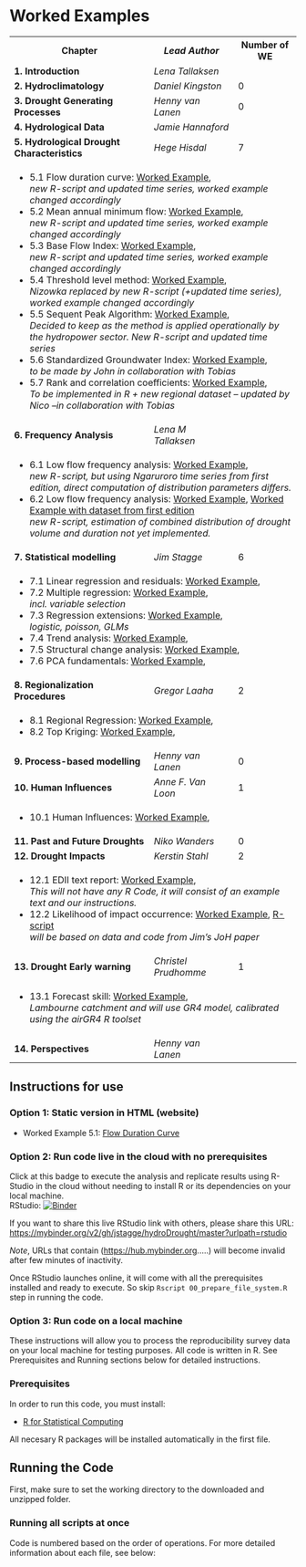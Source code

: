# Worked Examples  
<table>
  <tr>
    <th> <b>Chapter</b> </td>
    <th> <i>Lead Author</i> </td>
    <th> Number of WE </td>
  </tr>
  <tr>
    <td> <b> 1. Introduction</b> </td>
    <td> <i>Lena Tallaksen</i> </td>
    <td>  </td>
  </tr>  
  <tr>
    <td> <b> 2. Hydroclimatology</b> </td>
    <td> <i>Daniel Kingston</i> </td>
    <td> 0 </td>
  </tr>
  <tr>
    <td> <b> 3. Drought Generating Processes</b> </td>
    <td> <i>Henny van Lanen</i> </td>
    <td> 0 </td>
  </tr>
  <tr>
    <td> <b> 4. Hydrological Data</b> </td>
    <td> <i>Jamie Hannaford</i> </td>
    <td>  </td>
  </tr>

  <tr>
    <td> <b> 5. Hydrological Drought Characteristics</b> </td>
    <td> <i>Hege Hisdal</i> </td>
    <td> 7 </td>
  </tr>
  <tr>
  <td colspan="3">
  <ul>
  <li>5.1 Flow duration curve: 
    <a href="https://combinatronics.com/jstagge/hydroDrought/master/worked_examples/files/5-1_flow_duration_curve.html">Worked Example</a>, 
    <!--<a href="https://combinatronics.com/jstagge/hydroDrought/master/worked_examples/files/5-1_flow_duration_curve.R">R-script</a>-->
    <br><i>new R-script and updated time series, worked example changed accordingly</i>
  </li>

  <li>5.2 Mean annual minimum flow: 
    <a href="https://combinatronics.com/jstagge/hydroDrought/master/worked_examples/files/5-2_mean_annual_minimum_flow.html">Worked Example</a>, 
    <!--<a href="https://combinatronics.com/jstagge/hydroDrought/master/worked_examples/files/5-2_mean_annual_minimum_flow.R">R-script</a>-->
    <br><i>new R-script and updated time series, worked example changed accordingly</i>
  </li>

  <li>5.3 Base Flow Index: 
    <a href="https://combinatronics.com/jstagge/hydroDrought/master/worked_examples/files/5-3_base_flow_index.html">Worked Example</a>, 
    <!--<a href="https://combinatronics.com/jstagge/hydroDrought/master/worked_examples/files/5-3_base_flow_index.R">R-script</a>-->
    <br><i>new R-script and updated time series, worked example changed accordingly</i>
  </li>

  <li>5.4 Threshold level method: 
    <a href="https://combinatronics.com/jstagge/hydroDrought/master/worked_examples/files/5-4_threshold_level_method.html">Worked Example</a>, 
    <!--<a href="https://combinatronics.com/jstagge/hydroDrought/master/worked_examples/files/5-4_threshold_level_method.R">R-script</a>-->
    <br><i>Nizowka replaced by new R-script (+updated time series), worked example changed accordingly</i>
  </li>

  <li>5.5 Sequent Peak Algorithm: 
    <a href="https://combinatronics.com/jstagge/hydroDrought/master/worked_examples/files/5-5_sequent_peak_algorithm.html">Worked Example</a>, 
    <!--<a href="https://combinatronics.com/jstagge/hydroDrought/master/worked_examples/files/5-5_sequent_peak_algorithm.R">R-script</a>-->
    <br><i>Decided to keep as the method is applied operationally by the hydropower sector. New R-script and updated time series</i>
  </li>

  <li>5.6 Standardized Groundwater Index: 
    <a href="https://combinatronics.com/jstagge/hydroDrought/master/worked_examples/files/5-6_standardized_groundwater_index.html">Worked Example</a>, 
    <!--<a href="https://combinatronics.com/jstagge/hydroDrought/master/worked_examples/files/5-6_standardized_groundwater_index.R">R-script</a>-->
    <br><i>to be made by John in collaboration with Tobias</i>
  </li>
 
  <li>5.7 Rank and correlation coefficients: 
    <a href="https://combinatronics.com/jstagge/hydroDrought/master/worked_examples/files/5-7_rank_and_correlation_coefficients.html">Worked Example</a>, 
    <!--<a href="https://combinatronics.com/jstagge/hydroDrought/master/worked_examples/files/5-7_rank_and_correlation_coefficients.R">R-script</a>-->
    <br><i>To be implemented in R + new regional dataset – updated by Nico –in collaboration with Tobias</i>
  </li>
  </ul>
  </td>
  </tr>



  <tr>
    <td> <b> 6. Frequency Analysis</b> </td>
    <td> <i>Lena M Tallaksen</i> </td>
    <td>  </td>
  </tr>
    <tr>
  <td colspan="3">
  <ul>
  <li>6.1 Low flow frequency analysis: 
    <a href="https://combinatronics.com/jstagge/hydroDrought/master/worked_examples/files/6-1_low_flow_frequency_analysis.html">Worked Example</a>, 
    <br><i>new R-script, but using Ngaruroro time series from first edition, direct computation of distribution parameters differs.</i>
  </li>

  <li>6.2 Low flow frequency analysis: 
    <a href="https://combinatronics.com/jstagge/hydroDrought/master/worked_examples/files/6-2_drought_deficit_frequency.html">Worked Example</a>, 
    <a href="https://combinatronics.com/jstagge/hydroDrought/master/worked_examples/files/6-2_drought_deficit_frequency_old.html">Worked Example with dataset from first edition</a>
    <br><i>new R-script, estimation of combined distribution of drought volume and duration not yet implemented. </i>
  </li>

  </ul>
  </td>
  </tr>

  
  <tr>
    <td> <b> 7. Statistical modelling</b> </td>
    <td> <i>Jim Stagge</i> </td>
    <td> 6 </td>
  </tr>

  <tr>
  <td colspan="3">
  <ul>
  <li>7.1 Linear regression and residuals: 
    <a href="https://combinatronics.com/jstagge/hydroDrought/master/worked_examples/files/7-1_linear_regression_and_residuals.html">Worked Example</a>, 
    <!--<a href="https://combinatronics.com/jstagge/hydroDrought/master/worked_examples/files/7-1_linear_regression_and_residuals.R">R-script</a>-->

  </li>

  <li>7.2 Multiple regression: 
    <a href="https://combinatronics.com/jstagge/hydroDrought/master/worked_examples/files/7-2_multiple_regression.html">Worked Example</a>, 
    <!--<a href="https://combinatronics.com/jstagge/hydroDrought/master/worked_examples/files/7-2_multiple_regression.R">R-script</a>-->
    <br><i>incl. variable selection</i>
  </li>

  <li>7.3 Regression extensions: 
    <a href="https://combinatronics.com/jstagge/hydroDrought/master/worked_examples/files/7-3_regression_extensions.html">Worked Example</a>, 
    <!--<a href="https://combinatronics.com/jstagge/hydroDrought/master/worked_examples/files/7-3_regression_extensions.R">R-script</a>-->
    <br><i>logistic, poisson, GLMs</i>
  </li>

  <li>7.4 Trend analysis: 
    <a href="https://combinatronics.com/jstagge/hydroDrought/master/worked_examples/files/7-4_trend_analysis.html">Worked Example</a>, 
    <!--<a href="https://combinatronics.com/jstagge/hydroDrought/master/worked_examples/files/7-4_trend_analysis.R">R-script</a>-->

  </li>

  <li>7.5 Structural change analysis: 
    <a href="https://combinatronics.com/jstagge/hydroDrought/master/worked_examples/files/7-5_structural_change_analysis.html">Worked Example</a>, 
    <!--<a href="https://combinatronics.com/jstagge/hydroDrought/master/worked_examples/files/7-5_structural_change_analysis.R">R-script</a>-->

  </li>

  <li>7.6 PCA fundamentals: 
    <a href="https://combinatronics.com/jstagge/hydroDrought/master/worked_examples/files/7-6_pca_fundamentals.html">Worked Example</a>, 
    <!--<a href="https://combinatronics.com/jstagge/hydroDrought/master/worked_examples/files/7-6_pca_fundamentals.R">R-script</a>-->
  </li>
  </ul>
  </td>
  </tr>

  <tr>
    <td> <b> 8. Regionalization Procedures</b> </td>
    <td> <i>Gregor Laaha</i> </td>
    <td> 2 </td>
  </tr>
  <tr>
  <td colspan="3">
  <ul>
  <li>8.1 Regional Regression: 
    <a href="https://combinatronics.com/jstagge/hydroDrought/master/worked_examples/files/8-1_regional_regression.html">Worked Example</a>, 
    <!--<a href="https://combinatronics.com/jstagge/hydroDrought/master/worked_examples/files/8-1_regional_regression.R">R-script</a>-->

  </li>

  <li>8.2 Top Kriging: 
    <a href="https://combinatronics.com/jstagge/hydroDrought/master/worked_examples/files/8-2_top_kriging.html">Worked Example</a>, 
    <!--<a href="https://combinatronics.com/jstagge/hydroDrought/master/worked_examples/files/8-2_top_kriging.R">R-script</a>-->

  </li>
  </ul>
  </td>
  </tr>

   <tr>
    <td> <b> 9. Process-based modelling</b> </td>
    <td> <i>Henny van Lanen</i> </td>
    <td> 0 </td>
  </tr>
  <tr>
    <td> <b> 10. Human Influences</b> </td>
    <td> <i>Anne F. Van Loon</i> </td>
    <td> 1 </td>
  </tr>
  <tr>
  <td colspan="3">
  <ul>
  <li>10.1 Human Influences: 
    <a href="https://combinatronics.com/jstagge/hydroDrought/master/worked_examples/files/10-1_human_influences.html">Worked Example</a>, 
    <!--<a href="https://combinatronics.com/jstagge/hydroDrought/master/worked_examples/files/10-1_threshold.R">R-script</a>-->
    <br><i></i>
  </li>

  <tr>
    <td> <b> 11. Past and Future Droughts</b> </td>
    <td> <i>Niko Wanders</i> </td>
    <td> 0 </td>
  </tr>
  <tr>
    <td> <b> 12. Drought Impacts</b> </td>
    <td> <i>Kerstin Stahl</i> </td>
    <td> 2 </td>
  </tr>
 <tr>
  <td colspan="3">
  <ul>
  <li>12.1 EDII text report: 
    <a href="https://combinatronics.com/jstagge/hydroDrought/master/worked_examples/files/12-1_edii_text_report.html">Worked Example</a>, 
    <!--<a href="https://combinatronics.com/jstagge/hydroDrought/master/worked_examples/files/12-1_edii_text_report.R">R-script</a>-->
    <br><i>This will not have any R Code, it will consist of an example text and our instructions.</i>
  </li>

  <li>12.2 Likelihood of impact occurrence: 
    <a href="https://combinatronics.com/jstagge/hydroDrought/master/worked_examples/files/12-2_likelihood_of_impact_occurrence.html">Worked Example</a>, 
    <a href="https://github.com/jstagge/hydroDrought/blob/testing_binder/worked_examples/12-2_likelihood_of_impact_occurrence.R">R-script</a>
    <br><i>will be based on data and code from Jim’s JoH paper</i>
  </li>
  </ul>
  </td>
  </tr>

  <tr>
    <td> <b> 13. Drought Early warning</b> </td>
    <td> <i>Christel Prudhomme</i> </td>
    <td> 1 </td>
  </tr>
  <tr>
  <td colspan="3">
  <ul>
  <li>13.1 Forecast skill: 
    <a href="https://combinatronics.com/jstagge/hydroDrought/master/worked_examples/files/13-1_forecast_skill.html">Worked Example</a>, 
    <!--<a href="https://combinatronics.com/jstagge/hydroDrought/master/worked_examples/files/13-1_forecast_skill.R">R-script</a>-->
    <br><i>Lambourne catchment and will use GR4 model, calibrated using the airGR4 R toolset</i>
  </li>
  </ul>
  </td>
  </tr>

  <tr>
    <td> <b> 14. Perspectives</b> </td>
    <td> <i>Henny van Lanen</i> </td>
    <td>  </td>
  </tr>
</table>


## Instructions for use

### Option 1: Static version in HTML (website) 

* Worked Example 5.1: [Flow Duration Curve](https://combinatronics.com/jstagge/hydroDrought/master/worked_examples/files/5-1_flow_duration_curve.html)


### Option 2: Run code live in the cloud with no prerequisites

Click at this badge to execute the analysis and replicate results using R-Studio in the cloud without needing to install R or its dependencies on your local machine.    
RStudio: [![Binder](http://mybinder.org/badge.svg)](https://mybinder.org/v2/gh/jstagge/hydroDrought/master?urlpath=rstudio)

If you want to share this live RStudio link with others, please share this URL: https://mybinder.org/v2/gh/jstagge/hydroDrought/master?urlpath=rstudio  

*Note*, URLs that contain (https://hub.mybinder.org.....) will become invalid after few minutes of inactivity.

Once RStudio launches online, it will come with all the prerequisites installed and ready to execute. So skip ```Rscript 00_prepare_file_system.R``` step in running the code.    


### Option 3: Run code on a local machine   
These instructions will allow you to process the reproducibility survey data on your local machine for testing purposes. All code is written in R. See Prerequisites and Running sections below for detailed instructions.  

### Prerequisites

In order to run this code, you must install:
* [R for Statistical Computing](https://www.r-project.org/)

All necesary R packages will be installed automatically in the first file.

## Running the Code

First, make sure to set the working directory to the downloaded and unzipped folder.  

### Running all scripts at once

Code is numbered based on the order of operations. For more detailed information about each file, see below:

